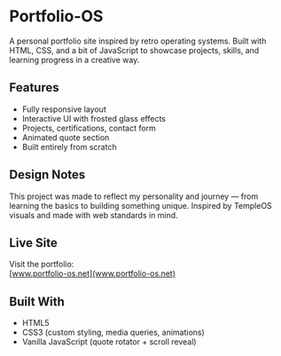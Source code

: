 # Portfolio-OS

A personal portfolio site inspired by retro operating systems. Built with HTML, CSS, and a bit of JavaScript to showcase projects, skills, and learning progress in a creative way.

## Features

- Fully responsive layout
- Interactive UI with frosted glass effects
- Projects, certifications, contact form
- Animated quote section
- Built entirely from scratch

## Design Notes

This project was made to reflect my personality and journey — from learning the basics to building something unique. Inspired by TempleOS visuals and made with web standards in mind.

## Live Site

Visit the portfolio:  
[www.portfolio-os.net](www.portfolio-os.net)

## Built With

- HTML5
- CSS3 (custom styling, media queries, animations)
- Vanilla JavaScript (quote rotator + scroll reveal)